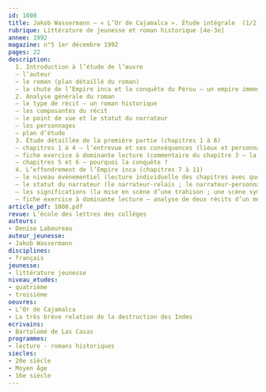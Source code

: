 ```yaml
---
id: 1008
title: Jakob Wassermann – « L’Or de Cajamalca ». Étude intégrale  (1/2)
rubrique: Littérature de jeunesse et roman historique [4e-3e]
annee: 1992
magazine: n°5 1er décembre 1992
pages: 22
description: 
  1. Introduction à l’étude de l’œuvre
  – l’auteur
  – le roman (plan détaillé du roman)
  – la chute de l’Empire inca et la conquête du Pérou – un empire immense et fragile ; le contexte historique et le roman
  2. Analyse générale du roman
  – le type de récit – un roman historique
  – les composantes du récit
  – le point de vue et le statut du narrateur
  – les personnages
  – plan d’étude
  3. Étude détaillée de la première partie (chapitres 1 à 6)
  – chapitres 1 à 4 – l’entrevue et ses conséquences (lieux et personnages ; l’événement)
  – fiche exercice à dominante lecture (commentaire du chapitre 3 – la première entrevue entre l’Inca et les Espagnols ; lecture d’un document – extrait de « La très brève relation de la destruction des Indes », de Las Casas)
  – chapitres 5 et 6 – pourquoi la conquête ?
  4. L’effondrement de l’Empire inca (chapitres 7 à 11)
  – le niveau événementiel (lecture individuelle des chapitres avec questionnaire-guide ; la scène d’affrontement ; réalisme et fiction)
  – le statut du narrateur (le narrateur-relais ; le narrateur-personnage)
  – les significations (la mise en scène d’une trahison ; une scène symbolique ; questionnaire de synthèse – la « fièvre de l’or »)
  – fiche exercice à dominante lecture – analyse de deux récits d’un même événement dans « L’Or de Cajamalca » et « La Conquête du Pérou », de F. Jerez, suivie d’un tableau comparatif
article_pdf: 1008.pdf
revue: L’école des lettres des collèges
auteurs:
- Denise Laboureau
auteur_jeunesse:
- Jakob Wassermann
disciplines:
- français
jeunesse:
- littérature jeunesse
niveau_etudes:
- quatrième
- troisième
oeuvres:
- L’Or de Cajamalca
- La très brève relation de la destruction des Indes
ecrivains:
- Bartolomé de Las Casas
programmes:
- lecture - romans historiques
siecles:
- 20e siècle
- Moyen Âge
- 16e siècle
---
```

